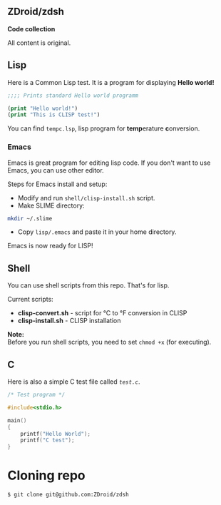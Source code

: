 ZDroid/zdsh
----

**Code collection**

All content is original.

## Lisp

Here is a Common Lisp test. It is a program for displaying **Hello world!**

```lisp
;;;; Prints standard Hello world programm

(print "Hello world!")
(print "This is CLISP test!")
```

You can find `tempc.lsp`, lisp program for **temp**erature **c**onversion.

### Emacs

Emacs is great program for editing lisp code. If you don't want to use Emacs, you can use other editor.

Steps for Emacs install and setup:
* Modify and run `shell/clisp-install.sh` script.
* Make SLIME directory:
```bash
mkdir ~/.slime
```

* Copy `lisp/.emacs` and paste it in your home directory.

Emacs is now ready for LISP!

## Shell

You can use shell scripts from this repo. That's for lisp.

Current scripts:
* **clisp-convert.sh** - script for °C to °F conversion in CLISP
* **clisp-install.sh** - CLISP installation

**Note:**  
Before you run shell scripts, you need to set `chmod +x` (for executing).

## C
Here is also a simple C test file called *`test.c`*.
```c
/* Test program */

#include<stdio.h>

main()
{
    printf("Hello World");
	printf("C test");
}
```

# Cloning repo
```bash
$ git clone git@github.com:ZDroid/zdsh
```
